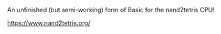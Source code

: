An unfinished (but semi-working) form of Basic for the nand2tetris CPU! 

https://www.nand2tetris.org/

